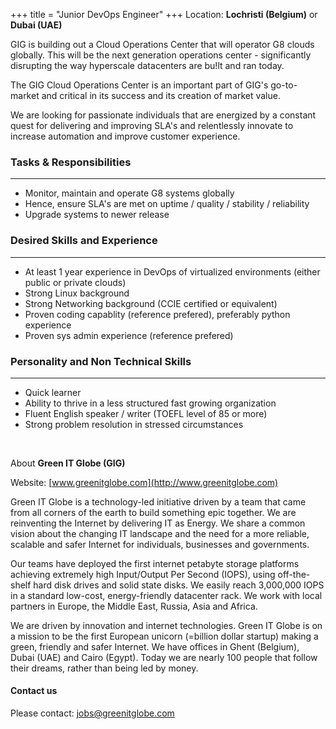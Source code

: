 +++
title = "Junior DevOps Engineer"
+++
Location: **Lochristi (Belgium)** or **Dubai (UAE)**

GIG is building out a Cloud Operations Center that will operator G8 clouds globally. This will be the next generation operations center - significantly disrupting the way hyperscale datacenters are bu!lt and ran today.

The GIG Cloud Operations Center is an important part of GIG's go-to-market and critical in its success and its creation of market value.

We are looking for passionate individuals that are energized by a constant quest for delivering and improving SLA's and relentlessly innovate to increase automation and improve customer experience.

### **Tasks & Responsibilities**
---
* Monitor, maintain and operate G8 systems globally
* Hence, ensure SLA's are met on uptime / quality / stability / reliability
* Upgrade systems to newer release

### **Desired Skills and Experience**
---
* At least 1 year experience in DevOps of virtualized environments (either public or private clouds)
* Strong Linux background
* Strong Networking background (CCIE certified or equivalent)
* Proven coding capablity (reference prefered), preferably python experience
* Proven sys admin experience (reference prefered)

### **Personality and Non Technical Skills**
---
* Quick learner
* Ability to thrive in a less structured fast growing organization
* Fluent English speaker / writer (TOEFL level of 85 or more)
* Strong problem resolution in stressed circumstances

<br/>

About **Green IT Globe (GIG)**

Website: [www.greenitglobe.com](http://www.greenitglobe.com)

Green IT Globe is a technology-led initiative driven by a team that came from all corners of the earth to build something epic together. We are reinventing the Internet by delivering IT as Energy. We share a common vision about the changing IT landscape and the need for a more reliable, scalable and safer Internet for individuals, businesses and governments.

Our teams have deployed the first internet petabyte storage platforms achieving extremely high Input/Output Per Second (IOPS), using off-the-shelf hard disk drives and solid state disks. We easily reach 3,000,000 IOPS in a standard low-cost, energy-friendly datacenter rack. We work with local partners in Europe, the Middle East, Russia, Asia and Africa.

We are driven by innovation and internet technologies. Green IT Globe is on a mission to be the first European unicorn (=billion dollar startup) making a green, friendly and safer Internet. We have offices in Ghent (Belgium), Dubai (UAE) and Cairo (Egypt). Today we are nearly 100 people that follow their dreams, rather than being led by money.

#### Contact us
Please contact: [jobs@greenitglobe.com](mailto:jobs@greenitglobe.com)
